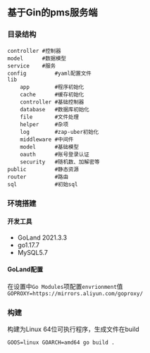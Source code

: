 ## 基于Gin的pms服务端

### 目录结构

```
controller #控制器
model      #数据模型
service    #服务
config         #yaml配置文件
lib
	app        #程序初始化
	cache      #缓存初始化
	controller #基础控制器
	database   #数据库初始化
	file       #文件处理
	helper     #杂项
	log        #zap-uber初始化
	middleware #中间件
	model      #基础模型
	oauth      #账号登录认证
	security   #随机数、加解密等
public         #静态资源
router         #路由
sql            #初始sql
```
### 环境搭建

#### 开发工具
 - GoLand 2021.3.3
 - go1.17.7
 - MySQL5.7

#### GoLand配置
在设置中`Go Modules`项配置`envrionment`值`GOPROXY=https://mirrors.aliyun.com/goproxy/`

### 构建
构建为Linux 64位可执行程序，生成文件在build
```
GOOS=linux GOARCH=amd64 go build .
```



